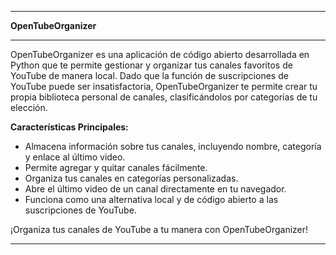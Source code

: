 ___
**OpenTubeOrganizer**
___
OpenTubeOrganizer es una aplicación de código abierto desarrollada en Python que te permite gestionar y organizar tus canales favoritos de YouTube de manera local. Dado que la función de suscripciones de YouTube puede ser insatisfactoria, OpenTubeOrganizer te permite crear tu propia biblioteca personal de canales, clasificándolos por categorías de tu elección.

**Características Principales:**
- Almacena información sobre tus canales, incluyendo nombre, categoría y enlace al último video.
- Permite agregar y quitar canales fácilmente.
- Organiza tus canales en categorías personalizadas.
- Abre el último video de un canal directamente en tu navegador.
- Funciona como una alternativa local y de código abierto a las suscripciones de YouTube.

¡Organiza tus canales de YouTube a tu manera con OpenTubeOrganizer!
___